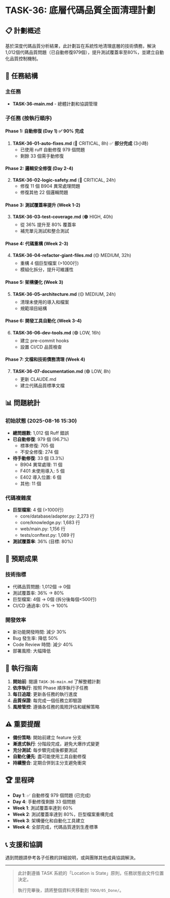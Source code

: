 # TASK-36: 底層代碼品質全面清理計劃

## 📋 計劃概述

基於深度代碼品質分析結果，此計劃旨在系統性地清理底層的技術債務，解決1,012個代碼品質問題（已自動修復979個），提升測試覆蓋率至80%，並建立自動化品質控制機制。

## 📁 任務結構

### 主任務
- **TASK-36-main.md** - 總體計劃和協調管理

### 子任務 (按執行順序)

#### Phase 1: 自動修復 (Day 1) ✅ **90% 完成**
1. **TASK-36-01-auto-fixes.md** (🔴 CRITICAL, 8h) ✅ **部分完成** (3小時)
   - 已使用 ruff 自動修復 979 個問題
   - 剩餘 33 個需手動修復

#### Phase 2: 邏輯安全修復 (Day 2-4)
2. **TASK-36-02-logic-safety.md** (🔴 CRITICAL, 24h)
   - 修復 11 個 B904 異常處理問題
   - 修復其他 22 個邏輯問題

#### Phase 3: 測試覆蓋率提升 (Week 1-2)
3. **TASK-36-03-test-coverage.md** (🟠 HIGH, 40h)
   - 從 36% 提升至 80% 覆蓋率
   - 補充單元測試和整合測試

#### Phase 4: 代碼重構 (Week 2-3)
4. **TASK-36-04-refactor-giant-files.md** (🟡 MEDIUM, 32h)
   - 重構 4 個巨型檔案 (>1000行)
   - 模組化拆分，提升可維護性

#### Phase 5: 架構優化 (Week 3)
5. **TASK-36-05-architecture.md** (🟡 MEDIUM, 24h)
   - 清理未使用的導入和檔案
   - 規範項目結構

#### Phase 6: 開發工具自動化 (Week 3-4)
6. **TASK-36-06-dev-tools.md** (🟢 LOW, 16h)
   - 建立 pre-commit hooks
   - 設置 CI/CD 品質檢查

#### Phase 7: 文檔和技術債務清理 (Week 4)
7. **TASK-36-07-documentation.md** (🟢 LOW, 8h)
   - 更新 CLAUDE.md
   - 建立代碼品質標準文檔

## 📊 問題統計

### 初始狀態 (2025-08-16 15:30)
- **總問題數**: 1,012 個 Ruff 錯誤
- **已自動修復**: 979 個 (96.7%)
  - 標準修復: 705 個
  - 不安全修復: 274 個
- **待手動修復**: 33 個 (3.3%)
  - B904 異常處理: 11 個
  - F401 未使用導入: 5 個
  - E402 導入位置: 6 個
  - 其他: 11 個

### 代碼複雜度
- **巨型檔案**: 4 個 (>1000行)
  - core/database/adapter.py: 2,273 行
  - core/knowledge.py: 1,683 行
  - web/main.py: 1,156 行
  - tests/conftest.py: 1,089 行
- **測試覆蓋率**: 36% (目標: 80%)

## 🎯 預期成果

### 技術指標
- 代碼品質問題: 1,012個 → 0個
- 測試覆蓋率: 36% → 80%
- 巨型檔案: 4個 → 0個 (拆分後每個<500行)
- CI/CD 通過率: 0% → 100%

### 開發效率
- 新功能開發時間: 減少 30%
- Bug 發生率: 降低 50%
- Code Review 時間: 減少 40%
- 部署風險: 大幅降低

## 🚀 執行指南

1. **開始前**: 閱讀 `TASK-36-main.md` 了解整體計劃
2. **依序執行**: 按照 Phase 順序執行子任務
3. **每日追蹤**: 更新各任務的執行進度
4. **品質保證**: 每完成一個任務立即驗證
5. **風險管控**: 遵循各任務的風險評估和緩解策略

## ⚠️ 重要提醒

- **備份策略**: 開始前建立 feature 分支
- **漸進式執行**: 分階段完成，避免大爆炸式變更
- **充分測試**: 每步驟完成後都要測試
- **自動化優先**: 盡可能使用工具自動修復
- **持續整合**: 定期合併到主分支避免衝突

## 🏆 里程碑

- **Day 1**: ✅ 自動修復 979 個問題 (已完成)
- **Day 4**: 手動修復剩餘 33 個問題
- **Week 1**: 測試覆蓋率達到 60%
- **Week 2**: 測試覆蓋率達到 80%，巨型檔案重構完成
- **Week 3**: 架構優化和自動化工具建立
- **Week 4**: 全部完成，代碼品質達到生產標準

## 📞 支援和協調

遇到問題請參考各子任務的詳細說明，或與團隊其他成員協調解決。

---

> 此計劃遵循 TASK 系統的「Location is State」原則，任務狀態由文件位置決定。
> 
> 執行完畢後，請將整個資料夾移動到 `TODO/05_Done/`。